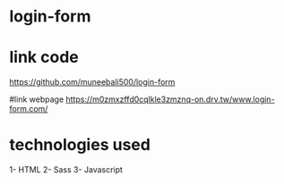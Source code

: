 # login-form

# link code
https://github.com/muneebali500/login-form

#link webpage
https://m0zmxzffd0cqlkle3zmznq-on.drv.tw/www.login-form.com/

# technologies used
1- HTML
2- Sass
3- Javascript

